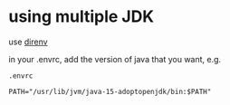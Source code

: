 # using multiple JDK

use [direnv](https://direnv.net/docs/hook.html)

in your .envrc, add the version of java that you want, e.g.

`.envrc`

```
PATH="/usr/lib/jvm/java-15-adoptopenjdk/bin:$PATH"
```
